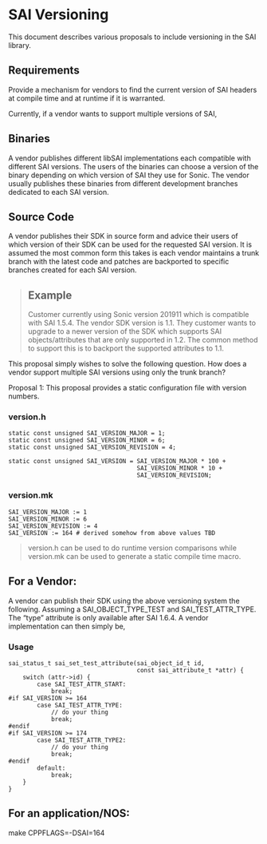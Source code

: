 SAI Versioning 
==============

This document describes various proposals to include versioning in the SAI library. 

## Requirements
Provide a mechanism for vendors to find the current version of SAI headers at compile time and at runtime if it is warranted. 

Currently, if a vendor wants to support multiple versions of SAI, 

## Binaries 
A vendor publishes different libSAI implementations each compatible with different SAI versions. The users of the binaries can choose a version of the binary depending on which version of SAI they use for Sonic. The vendor usually publishes these binaries from different development branches dedicated to each SAI version. 

## Source Code 
A vendor publishes their SDK in source form and advice their users of which version of their SDK can be used for the requested SAI version. It is assumed the most common form this takes is each vendor maintains a trunk branch with the latest code and patches are backported to specific branches created for each SAI version. 

> ## Example 
> Customer currently using Sonic version 201911 which is compatible with SAI 1.5.4. The vendor SDK version is 1.1. They customer wants to upgrade to a newer version of the SDK which supports SAI objects/attributes that are only supported in 1.2. The common method to support this is to backport the supported attributes to 1.1.  

This proposal simply wishes to solve the following question. 
How does a vendor support multiple SAI versions using only the trunk branch? 

Proposal 1: 
This proposal provides a static configuration file with version numbers. 
 
### version.h 

    static const unsigned SAI_VERSION_MAJOR = 1; 
    static const unsigned SAI_VERSION_MINOR = 6; 
    static const unsigned SAI_VERSION_REVISION = 4; 

    static const unsigned SAI_VERSION = SAI_VERSION_MAJOR * 100 + 
                                        SAI_VERSION_MINOR * 10 + 
                                        SAI_VERSION_REVISION; 

### version.mk 

    SAI_VERSION_MAJOR := 1 
    SAI_VERSION_MINOR := 6 
    SAI_VERSION_REVISION := 4 
    SAI_VERSION := 164 # derived somehow from above values TBD 

> version.h can be used to do runtime version comparisons while version.mk can be used to generate a static compile time macro. 

## For a Vendor:
A vendor can publish their SDK using the above versioning system the following. 
Assuming a SAI_OBJECT_TYPE_TEST and SAI_TEST_ATTR_TYPE. The “type” attribute is only available after SAI 1.6.4. A vendor implementation can then simply be, 

### Usage

    sai_status_t sai_set_test_attribute(sai_object_id_t id, 
                                        const sai_attribute_t *attr) { 
        switch (attr->id) { 
            case SAI_TEST_ATTR_START: 
                break; 
    #if SAI_VERSION >= 164 
            case SAI_TEST_ATTR_TYPE: 
                // do your thing 
                break; 
    #endif 
    #if SAI_VERSION >= 174 
            case SAI_TEST_ATTR_TYPE2: 
                // do your thing 
                break; 
    #endif 
            default: 
                break; 
        } 
    } 

## For an application/NOS: 
make CPPFLAGS=-DSAI=164 
